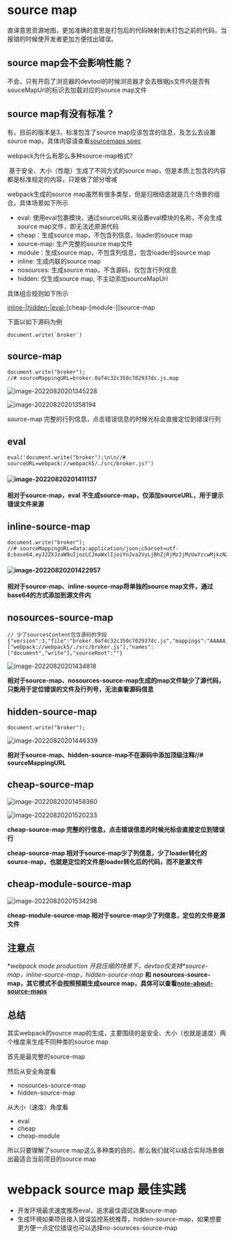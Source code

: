 # source map

直译意思资源地图，更加准确的意思是打包后的代码映射到未打包之前的代码，当报错的时候使开发者更加方便找出错误。

## source map会不会影响性能？

不会，只有开启了浏览器的devtool的时候浏览器才会去根据js文件内是否有souceMapUrl的标识去加载对应的source map文件

## source map有没有标准？

有，目前的版本是3，标准包含了source map应该包含的信息，及怎么去设置source map，具体内容请查看[sourcemaps spec](https://sourcemaps.info/spec.html)

webpack为什么有那么多种source-map格式?

​	基于安全、大小（性能）生成了不同方式的source map，但是本质上包含的内容都是标准规定的内容，只是做了部分增减

webpack生成的source map虽然有很多类型，但是归根结底就是几个场景的组合，具体场景如下所示

- eval:  使用eval包裹模块，通过sourceURL来设置eval模块的名称，不会生成source map文件，即无法还原源代码
- cheap：生成source map，不包含列信息、loader的souce map
- source-map: 生产完整的source map文件
- module：生成source map，不包含列信息，包含loader的source map
- inline: 生成内联的source map
- nosources: 生成source map，不含源码，仅包含行列信息
- hidden: 仅生成source map, 不主动添加sourceMapUrl



具体组合规则如下所示

[inline-|hidden-|eval-](#)[cheap-[module-]]source-map



下面以如下源码为例

```
document.write(`broker`)
```

## source-map

```
document.write("broker");
//# sourceMappingURL=broker.0af4c32c350c702937dc.js.map
```

![image-20220820201345228](images/image-20220820201345228.png)

![image-20220820201358194](images/image-20220820201358194.png)

source-map 完整的行列信息，点击错误信息的时候光标会直接定位到错误行列

## eval

```
eval('document.write("broker");\n\n//# sourceURL=webpack://webpack5/./src/broker.js?')
```

#### ![image-20220820201411137](images/image-20220820201411137.png)

**相对于source-map，eval 不生成source-map，仅添加sourceURL，用于提示错误文件来源**

## inline-source-map

```
document.write("broker");
//# sourceMappingURL=data:application/json;charset=utf-8;base64,eyJ2ZXJzaW9uIjozLCJmaWxlIjoiYnJva2VyLjBhZjRjMzJjMzUwYzcwMjkzN2RjLmpzIiwibWFwcGluZ3MiOiJBQUFBQSxTQUFTQyxNQUFUIiwic291cmNlcyI6WyJ3ZWJwYWNrOi8vd2VicGFjazUvLi9zcmMvYnJva2VyLmpzIl0sInNvdXJjZXNDb250ZW50IjpbImRvY3VtZW50LndyaXRlKGBicm9rZXJgKSJdLCJuYW1lcyI6WyJkb2N1bWVudCIsIndyaXRlIl0sInNvdXJjZVJvb3QiOiIifQ==
```

#### ![image-20220820201422957](images/image-20220820201422957.png)

**相对于source-map、inline-source-map将单独的source map文件，通过base64的方式添加到源文件内**

## nosources-source-map

```
// 少了sourcesContent包含源码的字段
{"version":3,"file":"broker.0af4c32c350c702937dc.js","mappings":"AAAAA,SAASC,MAAT","sources":["webpack://webpack5/./src/broker.js"],"names":["document","write"],"sourceRoot":""}
```

![image-20220820201434818](images/image-20220820201434818.png)

**相对于source-map、nosources-source-map生成的map文件缺少了源代码，只能用于定位错误的文件及行列号，无法查看源码信息**

## hidden-source-map

```
document.write("broker");
```

![image-20220820201446339](images/image-20220820201446339.png)

**相对于source-map、hidden-source-map不在源码中添加顶级注释//# sourceMappingURL**

## cheap-source-map

![image-20220820201458360](images/image-20220820201458360.png)



![image-20220820201520233](images/image-20220820201520233.png)

**cheap-source-map 完整的行信息，点击错误信息的时候光标会直接定位到错误行**

**cheap-source-map	相对于source-map少了列信息，少了loader转化的source-map，也就是定位的文件是loader转化后的代码，而不是源文件**

## cheap-module-source-map

![image-20220820201534298](images/image-20220820201534298.png)



**cheap-module-source-map	相对于source-map少了列信息，定位的文件是源文件**



## 注意点

**webpack mode production 开启压缩的场景下，devtoo仅支持\**source-map，inline-source-map，hidden-source-map** **和** **nosources-source-map，其它模式不会按照预期生成source map，具体可以查看**[**note-about-source-maps**](https://webpack.js.org/plugins/terser-webpack-plugin/#note-about-source-maps)



## 总结

其实webpack的source map的生成，主要围绕的是安全、大小（也就是速度）两个维度来生成不同种类的source map

首先是最完整的source-map

然后从安全角度看

- nosources-source-map
- hidden-source-map



从大小（速度）角度看

- eval
- cheap
- cheap-module



所以只要理解了source map这么多种类的目的，那么我们就可以结合实际场景做出最适合当前项目的source map

# webpack source map 最佳实践

- 开发环境最求速度推荐eval，追求最佳调试效果soure-map
- 生成环境如果项目接入错误监控系统推荐，hidden-source-map，如果想要更方便一点定位错误也可以选择no-soureces-source-map
